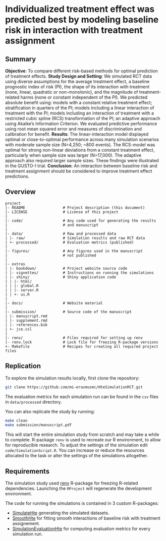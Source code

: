 # Individualized treatment effect was predicted best by modeling baseline risk in interaction with treatment assignment

## Summary
**Objective**: To compare different risk-based methods for optimal prediction
of treatment effects. **Study Design and Setting**: We simulated RCT data
using diverse assumptions for the average treatment effect, a baseline
prognostic index of risk (PI), the shape of its interaction with treatment
(none, linear, quadratic or non-monotonic), and the magnitude of
treatment-related harms (none or constant independent of the PI). We predicted
absolute benefit using: models with a constant relative treatment effect;
stratification in quarters of the PI; models including a linear interaction of
treatment with the PI; models including an interaction of treatment with a
restricted cubic spline (RCS) transformation of the PI; an adaptive approach
using Akaike’s Information Criterion. We evaluated predictive performance
using root mean squared error and measures of discrimination and calibration
for benefit. **Results**: The linear-interaction model displayed optimal or
close-to-optimal performance across many simulation scenarios with moderate
sample size (N=4,250; ~800 events). The RCS-model was optimal for strong
non-linear deviations from a constant treatment effect, particularly when
sample size was larger (N=17,000). The adaptive approach also required larger
sample sizes. These findings were illustrated in the GUSTO-I
trial. **Conclusion**: An interaction between baseline risk and treatment
assignment should be considered to improve treatment effect predictions.

## Overview

```
project
|- README                 # Project description (this document)
|- LICENSE                # License of this project
|
|- code/                  # Any code used for generating the results
|                         # and manuscript
|
|- data/                  # Raw and processed data
| |- raw/                 # Simulation results and raw RCT data
| +- processed/           # Evaluation metrics (published)
|
|- figures/               # Any figures used in the manuscript
|                         # not published
|
|- extras
| |- bookdown/            # Project website source code
| |- vignettes/           # Instructions on running the simulations
| |- shiny/               # Shiny application code
| | |- html/
| | |- global.R
| | |- server.R
| | +- ui.R
|
|- docs/                  # Website material
|
|- submission/            # Source code of the manuscript
| |- manuscript.rmd
| |- supplement.rmd
| |- references.bib
| +- jce.csl
|
|- renv/                  # Files required for setting up renv
|- renv.lock              # Lock file for freezing R-package versions
+- Makefile               # Recipes for creating all required project files
```


## Replication

To explore the simulation results locally, first clone the repository:
```bash
git clone https://github.com/mi-erasmusmc/HteSimulationRCT.git
```

The evaluation metrics for each simulation run can be found in the `csv` files
in `data/processed` directory.

You can also replicate the study by running:
```bash
make clean
make submission/manuscript.pdf
```
This will start the entire simulation study from scratch and may take a while to complete.
R-package `renv` is used to recreate our R environment, to allow for reproducible research.
To adjust the settings of the simulation edit `code/SimulationScript.R`. You can increase 
or reduce the resources allocated to the task or alter the settings of the simulations
altogether.


## Requirements

The simulation study used
[renv](https://rstudio.github.io/renv/articles/renv.html) R-package for freezing
R-related dependencies. Launching the `RProject` will regenerate the development
environment.

The code for running the simulations is contained in 3 custom R-packages:

- [SimulateHte](https://github.com/rekkasa/SimulateHte) generating the simulated
  datasets.
- [SmoothHte](https://github.com/rekkasa/SmoothHte) for fitting smooth
  interactions of baseline risk with treatment assignement.
- [SimulationEvaluationHte](https://github.com/rekkasa/SimulationEvaluationHte)
  for computing evaluation metrics for every simulation run.
